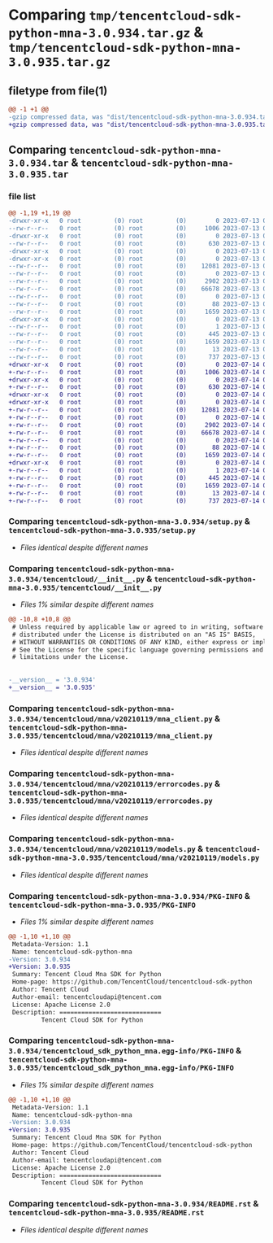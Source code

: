 # Comparing `tmp/tencentcloud-sdk-python-mna-3.0.934.tar.gz` & `tmp/tencentcloud-sdk-python-mna-3.0.935.tar.gz`

## filetype from file(1)

```diff
@@ -1 +1 @@
-gzip compressed data, was "dist/tencentcloud-sdk-python-mna-3.0.934.tar", last modified: Thu Jul 13 00:26:12 2023, max compression
+gzip compressed data, was "dist/tencentcloud-sdk-python-mna-3.0.935.tar", last modified: Fri Jul 14 00:34:23 2023, max compression
```

## Comparing `tencentcloud-sdk-python-mna-3.0.934.tar` & `tencentcloud-sdk-python-mna-3.0.935.tar`

### file list

```diff
@@ -1,19 +1,19 @@
-drwxr-xr-x   0 root         (0) root         (0)        0 2023-07-13 00:26:12.000000 tencentcloud-sdk-python-mna-3.0.934/
--rw-r--r--   0 root         (0) root         (0)     1006 2023-07-13 00:26:12.000000 tencentcloud-sdk-python-mna-3.0.934/setup.py
-drwxr-xr-x   0 root         (0) root         (0)        0 2023-07-13 00:26:12.000000 tencentcloud-sdk-python-mna-3.0.934/tencentcloud/
--rw-r--r--   0 root         (0) root         (0)      630 2023-07-13 00:26:12.000000 tencentcloud-sdk-python-mna-3.0.934/tencentcloud/__init__.py
-drwxr-xr-x   0 root         (0) root         (0)        0 2023-07-13 00:26:12.000000 tencentcloud-sdk-python-mna-3.0.934/tencentcloud/mna/
-drwxr-xr-x   0 root         (0) root         (0)        0 2023-07-13 00:26:12.000000 tencentcloud-sdk-python-mna-3.0.934/tencentcloud/mna/v20210119/
--rw-r--r--   0 root         (0) root         (0)    12081 2023-07-13 00:26:12.000000 tencentcloud-sdk-python-mna-3.0.934/tencentcloud/mna/v20210119/mna_client.py
--rw-r--r--   0 root         (0) root         (0)        0 2023-07-13 00:26:12.000000 tencentcloud-sdk-python-mna-3.0.934/tencentcloud/mna/v20210119/__init__.py
--rw-r--r--   0 root         (0) root         (0)     2902 2023-07-13 00:26:12.000000 tencentcloud-sdk-python-mna-3.0.934/tencentcloud/mna/v20210119/errorcodes.py
--rw-r--r--   0 root         (0) root         (0)    66678 2023-07-13 00:26:12.000000 tencentcloud-sdk-python-mna-3.0.934/tencentcloud/mna/v20210119/models.py
--rw-r--r--   0 root         (0) root         (0)        0 2023-07-13 00:26:12.000000 tencentcloud-sdk-python-mna-3.0.934/tencentcloud/mna/__init__.py
--rw-r--r--   0 root         (0) root         (0)       88 2023-07-13 00:26:12.000000 tencentcloud-sdk-python-mna-3.0.934/setup.cfg
--rw-r--r--   0 root         (0) root         (0)     1659 2023-07-13 00:26:12.000000 tencentcloud-sdk-python-mna-3.0.934/PKG-INFO
-drwxr-xr-x   0 root         (0) root         (0)        0 2023-07-13 00:26:12.000000 tencentcloud-sdk-python-mna-3.0.934/tencentcloud_sdk_python_mna.egg-info/
--rw-r--r--   0 root         (0) root         (0)        1 2023-07-13 00:26:12.000000 tencentcloud-sdk-python-mna-3.0.934/tencentcloud_sdk_python_mna.egg-info/dependency_links.txt
--rw-r--r--   0 root         (0) root         (0)      445 2023-07-13 00:26:12.000000 tencentcloud-sdk-python-mna-3.0.934/tencentcloud_sdk_python_mna.egg-info/SOURCES.txt
--rw-r--r--   0 root         (0) root         (0)     1659 2023-07-13 00:26:12.000000 tencentcloud-sdk-python-mna-3.0.934/tencentcloud_sdk_python_mna.egg-info/PKG-INFO
--rw-r--r--   0 root         (0) root         (0)       13 2023-07-13 00:26:12.000000 tencentcloud-sdk-python-mna-3.0.934/tencentcloud_sdk_python_mna.egg-info/top_level.txt
--rw-r--r--   0 root         (0) root         (0)      737 2023-07-13 00:26:12.000000 tencentcloud-sdk-python-mna-3.0.934/README.rst
+drwxr-xr-x   0 root         (0) root         (0)        0 2023-07-14 00:34:23.000000 tencentcloud-sdk-python-mna-3.0.935/
+-rw-r--r--   0 root         (0) root         (0)     1006 2023-07-14 00:34:23.000000 tencentcloud-sdk-python-mna-3.0.935/setup.py
+drwxr-xr-x   0 root         (0) root         (0)        0 2023-07-14 00:34:23.000000 tencentcloud-sdk-python-mna-3.0.935/tencentcloud/
+-rw-r--r--   0 root         (0) root         (0)      630 2023-07-14 00:34:23.000000 tencentcloud-sdk-python-mna-3.0.935/tencentcloud/__init__.py
+drwxr-xr-x   0 root         (0) root         (0)        0 2023-07-14 00:34:23.000000 tencentcloud-sdk-python-mna-3.0.935/tencentcloud/mna/
+drwxr-xr-x   0 root         (0) root         (0)        0 2023-07-14 00:34:23.000000 tencentcloud-sdk-python-mna-3.0.935/tencentcloud/mna/v20210119/
+-rw-r--r--   0 root         (0) root         (0)    12081 2023-07-14 00:34:23.000000 tencentcloud-sdk-python-mna-3.0.935/tencentcloud/mna/v20210119/mna_client.py
+-rw-r--r--   0 root         (0) root         (0)        0 2023-07-14 00:34:23.000000 tencentcloud-sdk-python-mna-3.0.935/tencentcloud/mna/v20210119/__init__.py
+-rw-r--r--   0 root         (0) root         (0)     2902 2023-07-14 00:34:23.000000 tencentcloud-sdk-python-mna-3.0.935/tencentcloud/mna/v20210119/errorcodes.py
+-rw-r--r--   0 root         (0) root         (0)    66678 2023-07-14 00:34:23.000000 tencentcloud-sdk-python-mna-3.0.935/tencentcloud/mna/v20210119/models.py
+-rw-r--r--   0 root         (0) root         (0)        0 2023-07-14 00:34:23.000000 tencentcloud-sdk-python-mna-3.0.935/tencentcloud/mna/__init__.py
+-rw-r--r--   0 root         (0) root         (0)       88 2023-07-14 00:34:23.000000 tencentcloud-sdk-python-mna-3.0.935/setup.cfg
+-rw-r--r--   0 root         (0) root         (0)     1659 2023-07-14 00:34:23.000000 tencentcloud-sdk-python-mna-3.0.935/PKG-INFO
+drwxr-xr-x   0 root         (0) root         (0)        0 2023-07-14 00:34:23.000000 tencentcloud-sdk-python-mna-3.0.935/tencentcloud_sdk_python_mna.egg-info/
+-rw-r--r--   0 root         (0) root         (0)        1 2023-07-14 00:34:23.000000 tencentcloud-sdk-python-mna-3.0.935/tencentcloud_sdk_python_mna.egg-info/dependency_links.txt
+-rw-r--r--   0 root         (0) root         (0)      445 2023-07-14 00:34:23.000000 tencentcloud-sdk-python-mna-3.0.935/tencentcloud_sdk_python_mna.egg-info/SOURCES.txt
+-rw-r--r--   0 root         (0) root         (0)     1659 2023-07-14 00:34:23.000000 tencentcloud-sdk-python-mna-3.0.935/tencentcloud_sdk_python_mna.egg-info/PKG-INFO
+-rw-r--r--   0 root         (0) root         (0)       13 2023-07-14 00:34:23.000000 tencentcloud-sdk-python-mna-3.0.935/tencentcloud_sdk_python_mna.egg-info/top_level.txt
+-rw-r--r--   0 root         (0) root         (0)      737 2023-07-14 00:34:23.000000 tencentcloud-sdk-python-mna-3.0.935/README.rst
```

### Comparing `tencentcloud-sdk-python-mna-3.0.934/setup.py` & `tencentcloud-sdk-python-mna-3.0.935/setup.py`

 * *Files identical despite different names*

### Comparing `tencentcloud-sdk-python-mna-3.0.934/tencentcloud/__init__.py` & `tencentcloud-sdk-python-mna-3.0.935/tencentcloud/__init__.py`

 * *Files 1% similar despite different names*

```diff
@@ -10,8 +10,8 @@
 # Unless required by applicable law or agreed to in writing, software
 # distributed under the License is distributed on an "AS IS" BASIS,
 # WITHOUT WARRANTIES OR CONDITIONS OF ANY KIND, either express or implied.
 # See the License for the specific language governing permissions and
 # limitations under the License.
 
 
-__version__ = '3.0.934'
+__version__ = '3.0.935'
```

### Comparing `tencentcloud-sdk-python-mna-3.0.934/tencentcloud/mna/v20210119/mna_client.py` & `tencentcloud-sdk-python-mna-3.0.935/tencentcloud/mna/v20210119/mna_client.py`

 * *Files identical despite different names*

### Comparing `tencentcloud-sdk-python-mna-3.0.934/tencentcloud/mna/v20210119/errorcodes.py` & `tencentcloud-sdk-python-mna-3.0.935/tencentcloud/mna/v20210119/errorcodes.py`

 * *Files identical despite different names*

### Comparing `tencentcloud-sdk-python-mna-3.0.934/tencentcloud/mna/v20210119/models.py` & `tencentcloud-sdk-python-mna-3.0.935/tencentcloud/mna/v20210119/models.py`

 * *Files identical despite different names*

### Comparing `tencentcloud-sdk-python-mna-3.0.934/PKG-INFO` & `tencentcloud-sdk-python-mna-3.0.935/PKG-INFO`

 * *Files 1% similar despite different names*

```diff
@@ -1,10 +1,10 @@
 Metadata-Version: 1.1
 Name: tencentcloud-sdk-python-mna
-Version: 3.0.934
+Version: 3.0.935
 Summary: Tencent Cloud Mna SDK for Python
 Home-page: https://github.com/TencentCloud/tencentcloud-sdk-python
 Author: Tencent Cloud
 Author-email: tencentcloudapi@tencent.com
 License: Apache License 2.0
 Description: ============================
         Tencent Cloud SDK for Python
```

### Comparing `tencentcloud-sdk-python-mna-3.0.934/tencentcloud_sdk_python_mna.egg-info/PKG-INFO` & `tencentcloud-sdk-python-mna-3.0.935/tencentcloud_sdk_python_mna.egg-info/PKG-INFO`

 * *Files 1% similar despite different names*

```diff
@@ -1,10 +1,10 @@
 Metadata-Version: 1.1
 Name: tencentcloud-sdk-python-mna
-Version: 3.0.934
+Version: 3.0.935
 Summary: Tencent Cloud Mna SDK for Python
 Home-page: https://github.com/TencentCloud/tencentcloud-sdk-python
 Author: Tencent Cloud
 Author-email: tencentcloudapi@tencent.com
 License: Apache License 2.0
 Description: ============================
         Tencent Cloud SDK for Python
```

### Comparing `tencentcloud-sdk-python-mna-3.0.934/README.rst` & `tencentcloud-sdk-python-mna-3.0.935/README.rst`

 * *Files identical despite different names*

